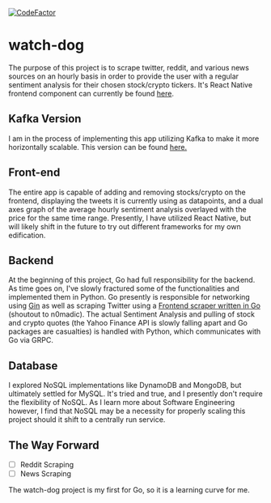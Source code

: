 [![CodeFactor](https://www.codefactor.io/repository/github/jonreesman/watch-dog/badge)](https://www.codefactor.io/repository/github/jonreesman/watch-dog)
# watch-dog
The purpose of this project is to scrape twitter, reddit, and various news sources on an hourly basis in order to provide the user with a regular sentiment analysis for their chosen stock/crypto tickers. It's React Native frontend component can currently be found [here](https://github.com/jonreesman/watch-dog-react).

## Kafka Version
I am in the process of implementing this app utilizing Kafka to make it more horizontally scalable. This version can be found [here.](https://github.com/jonreesman/watch-dog-kafka)

## Front-end
The entire app is capable of adding and removing stocks/crypto on the frontend, displaying the tweets it is currently using as datapoints, and a dual axes graph of the average hourly sentiment analysis overlayed with the price for the same time range. Presently, I have utilized React Native, but will likely shift in the future to try out different frameworks for my own edification.

## Backend
At the beginning of this project, Go had full responsibility for the backend. As time goes on, I've slowly fractured some of the functionalities and implemented them in Python. Go presently is responsible for networking using [Gin](https://github.com/gin-gonic/gin) as well as scraping Twitter using a [Frontend scraper written in Go](https://github.com/n0madic/twitter-scraper) (shoutout to n0madic). The actual Sentiment Analysis and pulling of stock and crypto quotes (the Yahoo Finance API is slowly falling apart and Go packages are casualties) is handled with Python, which communicates with Go via GRPC.

## Database
I explored NoSQL implementations like DynamoDB and MongoDB, but ultimately settled for MySQL. It's tried and true, and I presently don't require the flexibility of NoSQL. As I learn more about Software Engineering however, I find that NoSQL may be a necessity for properly scaling this project should it shift to a centrally run service.

## The Way Forward
- [ ] Reddit Scraping
- [ ] News Scraping

The watch-dog project is my first for Go, so it is a learning curve for me.

